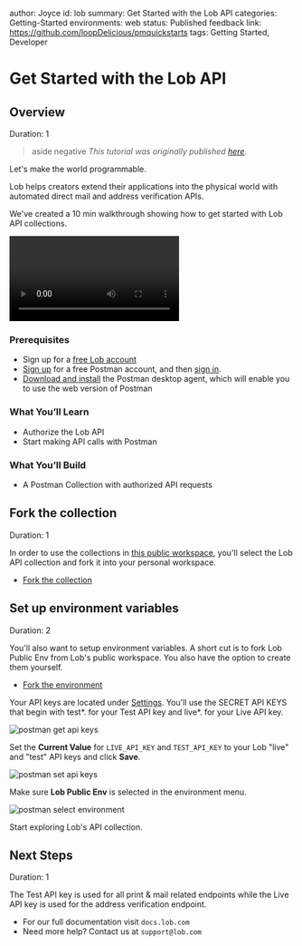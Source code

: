 author: Joyce
id: lob
summary: Get Started with the Lob API
categories: Getting-Started
environments: web
status: Published
feedback link: https://github.com/loopDelicious/pmquickstarts
tags: Getting Started, Developer

# Get Started with the Lob API

<!-- ------------------------ -->

## Overview

Duration: 1

> aside negative
> _This tutorial was originally published [here](https://www.postman.com/lobteam/workspace/lob-public-workspace/documentation/16169677-975ecb9f-ea22-4d8f-a4f9-53a42f2aee03?entity=&branch=&version=)._

Let's make the world programmable.

Lob helps creators extend their applications into the physical world with automated direct mail and address verification APIs.

We've created a 10 min walkthrough showing how to get started with Lob API collections.

<video id="JDrxdzqghuQ"></video>

### Prerequisites

- Sign up for a [free Lob account](https://dashboard.lob.com/#/register)
- [Sign up](https://identity.getpostman.com/signup) for a free Postman account, and then [sign in](https://go.postman.co/).
- [Download and install](https://www.postman.com/downloads/postman-agent/) the Postman desktop agent, which will enable you to use the web version of Postman

### What You’ll Learn

- Authorize the Lob API
- Start making API calls with Postman

### What You’ll Build

- A Postman Collection with authorized API requests

<!-- ------------------------ -->

## Fork the collection

Duration: 1

In order to use the collections in [this public workspace](https://www.postman.com/lobteam/workspace/lob-public-workspace/overview), you'll select the Lob API collection and fork it into your personal workspace.

- [Fork the collection](https://www.postman.com/lobteam/workspace/lob-public-workspace/collection/16169677-975ecb9f-ea22-4d8f-a4f9-53a42f2aee03/fork)

<!-- ------------------------ -->

## Set up environment variables

Duration: 2

You'll also want to setup environment variables. A short cut is to fork Lob Public Env from Lob's public workspace. You also have the option to create them yourself.

- [Fork the environment](https://www.postman.com/lobteam/workspace/lob-public-workspace/environment/16169677-366827ee-d369-4332-b2ed-feccf5941f95/fork)

Your API keys are located under [Settings](https://dashboard.lob.com/#/settings/account). You'll use the SECRET API KEYS that begin with test*. for your Test API key and live*. for your Live API key.

![postman get api keys](./assets/postman-get-api-keys.png)

Set the **Current Value** for `LIVE_API_KEY` and `TEST_API_KEY` to your Lob "live" and "test" API keys and click **Save**.

![postman set api keys](./assets/postman-set-api-keys.png)

Make sure **Lob Public Env** is selected in the environment menu.

![postman select environment](./assets/postman-select-environment.png)

Start exploring Lob's API collection.

<!-- ------------------------ -->

## Next Steps

Duration: 1

The Test API key is used for all print & mail related endpoints while the Live API key is used for the address verification endpoint.

- For our full documentation visit `docs.lob.com`
- Need more help? Contact us at `support@lob.com`
